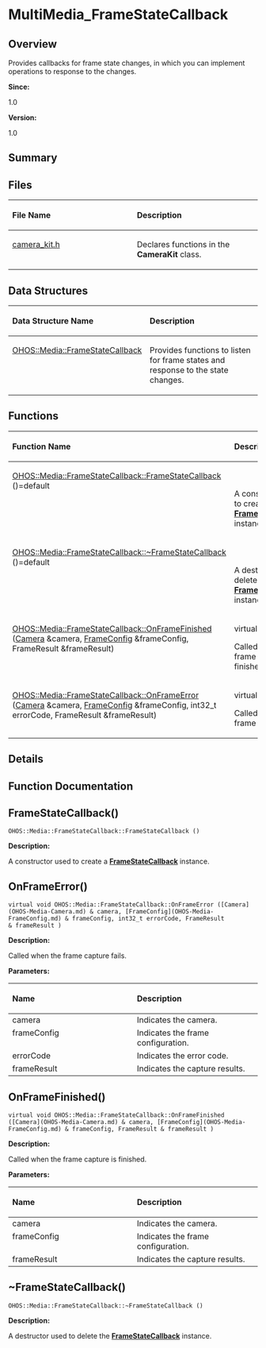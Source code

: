 # MultiMedia\_FrameStateCallback<a name="ZH-CN_TOPIC_0000001055078093"></a>

## **Overview**<a name="section2046834183084827"></a>

Provides callbacks for frame state changes, in which you can implement operations to response to the changes. 

**Since:**

1.0

**Version:**

1.0

## **Summary**<a name="section1831333501084827"></a>

## Files<a name="files"></a>

<a name="table1040951573084827"></a>
<table><thead align="left"><tr id="row896848536084827"><th class="cellrowborder" valign="top" width="50%" id="mcps1.1.3.1.1"><p id="p240668431084827"><a name="p240668431084827"></a><a name="p240668431084827"></a>File Name</p>
</th>
<th class="cellrowborder" valign="top" width="50%" id="mcps1.1.3.1.2"><p id="p58639810084827"><a name="p58639810084827"></a><a name="p58639810084827"></a>Description</p>
</th>
</tr>
</thead>
<tbody><tr id="row1128766948084827"><td class="cellrowborder" valign="top" width="50%" headers="mcps1.1.3.1.1 "><p id="p1866332840084827"><a name="p1866332840084827"></a><a name="p1866332840084827"></a><a href="camera_kit-h.md">camera_kit.h</a></p>
</td>
<td class="cellrowborder" valign="top" width="50%" headers="mcps1.1.3.1.2 "><p id="p1846064823084827"><a name="p1846064823084827"></a><a name="p1846064823084827"></a>Declares functions in the <strong id="b688211481084827"><a name="b688211481084827"></a><a name="b688211481084827"></a>CameraKit</strong> class. </p>
</td>
</tr>
</tbody>
</table>

## Data Structures<a name="nested-classes"></a>

<a name="table1924439737084827"></a>
<table><thead align="left"><tr id="row2115939018084827"><th class="cellrowborder" valign="top" width="50%" id="mcps1.1.3.1.1"><p id="p842971279084827"><a name="p842971279084827"></a><a name="p842971279084827"></a>Data Structure Name</p>
</th>
<th class="cellrowborder" valign="top" width="50%" id="mcps1.1.3.1.2"><p id="p1849716536084827"><a name="p1849716536084827"></a><a name="p1849716536084827"></a>Description</p>
</th>
</tr>
</thead>
<tbody><tr id="row1058974826084827"><td class="cellrowborder" valign="top" width="50%" headers="mcps1.1.3.1.1 "><p id="p288468808084827"><a name="p288468808084827"></a><a name="p288468808084827"></a><a href="OHOS-Media-FrameStateCallback.md">OHOS::Media::FrameStateCallback</a></p>
</td>
<td class="cellrowborder" valign="top" width="50%" headers="mcps1.1.3.1.2 "><p id="p2005237177084827"><a name="p2005237177084827"></a><a name="p2005237177084827"></a>Provides functions to listen for frame states and response to the state changes. </p>
</td>
</tr>
</tbody>
</table>

## Functions<a name="func-members"></a>

<a name="table12054418084827"></a>
<table><thead align="left"><tr id="row1142451324084827"><th class="cellrowborder" valign="top" width="50%" id="mcps1.1.3.1.1"><p id="p277909438084827"><a name="p277909438084827"></a><a name="p277909438084827"></a>Function Name</p>
</th>
<th class="cellrowborder" valign="top" width="50%" id="mcps1.1.3.1.2"><p id="p212247278084827"><a name="p212247278084827"></a><a name="p212247278084827"></a>Description</p>
</th>
</tr>
</thead>
<tbody><tr id="row2027795754084827"><td class="cellrowborder" valign="top" width="50%" headers="mcps1.1.3.1.1 "><p id="p551971445084827"><a name="p551971445084827"></a><a name="p551971445084827"></a><a href="MultiMedia_FrameStateCallback.md#gab2557f65a2744911b66361a895450d67">OHOS::Media::FrameStateCallback::FrameStateCallback</a> ()=default</p>
</td>
<td class="cellrowborder" valign="top" width="50%" headers="mcps1.1.3.1.2 "><p id="p105247551084827"><a name="p105247551084827"></a><a name="p105247551084827"></a>&nbsp;</p>
<p id="p2097068793084827"><a name="p2097068793084827"></a><a name="p2097068793084827"></a>A constructor used to create a <strong id="b977980007084827"><a name="b977980007084827"></a><a name="b977980007084827"></a><a href="OHOS-Media-FrameStateCallback.md">FrameStateCallback</a></strong> instance. </p>
</td>
</tr>
<tr id="row1836263861084827"><td class="cellrowborder" valign="top" width="50%" headers="mcps1.1.3.1.1 "><p id="p1718040287084827"><a name="p1718040287084827"></a><a name="p1718040287084827"></a><a href="MultiMedia_FrameStateCallback.md#gad9ee33e328b523316313b79979b93abb">OHOS::Media::FrameStateCallback::~FrameStateCallback</a> ()=default</p>
</td>
<td class="cellrowborder" valign="top" width="50%" headers="mcps1.1.3.1.2 "><p id="p104659010084827"><a name="p104659010084827"></a><a name="p104659010084827"></a>&nbsp;</p>
<p id="p1594079193084827"><a name="p1594079193084827"></a><a name="p1594079193084827"></a>A destructor used to delete the <strong id="b256911568084827"><a name="b256911568084827"></a><a name="b256911568084827"></a><a href="OHOS-Media-FrameStateCallback.md">FrameStateCallback</a></strong> instance. </p>
</td>
</tr>
<tr id="row1503464953084827"><td class="cellrowborder" valign="top" width="50%" headers="mcps1.1.3.1.1 "><p id="p1699295248084827"><a name="p1699295248084827"></a><a name="p1699295248084827"></a><a href="MultiMedia_FrameStateCallback.md#gaad7c0bd2d27255a8b63d0f5fb75f3b1e">OHOS::Media::FrameStateCallback::OnFrameFinished</a> (<a href="OHOS-Media-Camera.md">Camera</a> &amp;camera, <a href="OHOS-Media-FrameConfig.md">FrameConfig</a> &amp;frameConfig, FrameResult &amp;frameResult)</p>
</td>
<td class="cellrowborder" valign="top" width="50%" headers="mcps1.1.3.1.2 "><p id="p1967267656084827"><a name="p1967267656084827"></a><a name="p1967267656084827"></a>virtual void&nbsp;</p>
<p id="p860467529084827"><a name="p860467529084827"></a><a name="p860467529084827"></a>Called when the frame capture is finished. </p>
</td>
</tr>
<tr id="row1659002539084827"><td class="cellrowborder" valign="top" width="50%" headers="mcps1.1.3.1.1 "><p id="p206946399084827"><a name="p206946399084827"></a><a name="p206946399084827"></a><a href="MultiMedia_FrameStateCallback.md#ga8692c0a7433e0a98b6a6e364081c3b6a">OHOS::Media::FrameStateCallback::OnFrameError</a> (<a href="OHOS-Media-Camera.md">Camera</a> &amp;camera, <a href="OHOS-Media-FrameConfig.md">FrameConfig</a> &amp;frameConfig, int32_t errorCode, FrameResult &amp;frameResult)</p>
</td>
<td class="cellrowborder" valign="top" width="50%" headers="mcps1.1.3.1.2 "><p id="p1781113597084827"><a name="p1781113597084827"></a><a name="p1781113597084827"></a>virtual void&nbsp;</p>
<p id="p2122017245084827"><a name="p2122017245084827"></a><a name="p2122017245084827"></a>Called when the frame capture fails. </p>
</td>
</tr>
</tbody>
</table>

## **Details**<a name="section1573313800084827"></a>

## **Function Documentation**<a name="section707433427084827"></a>

## FrameStateCallback\(\)<a name="gab2557f65a2744911b66361a895450d67"></a>

```
OHOS::Media::FrameStateCallback::FrameStateCallback ()
```

 **Description:**

A constructor used to create a  **[FrameStateCallback](OHOS-Media-FrameStateCallback.md)**  instance. 

## OnFrameError\(\)<a name="ga8692c0a7433e0a98b6a6e364081c3b6a"></a>

```
virtual void OHOS::Media::FrameStateCallback::OnFrameError ([Camera](OHOS-Media-Camera.md) & camera, [FrameConfig](OHOS-Media-FrameConfig.md) & frameConfig, int32_t errorCode, FrameResult & frameResult )
```

 **Description:**

Called when the frame capture fails. 

**Parameters:**

<a name="table975786160084827"></a>
<table><thead align="left"><tr id="row387030947084827"><th class="cellrowborder" valign="top" width="50%" id="mcps1.1.3.1.1"><p id="p1971180708084827"><a name="p1971180708084827"></a><a name="p1971180708084827"></a>Name</p>
</th>
<th class="cellrowborder" valign="top" width="50%" id="mcps1.1.3.1.2"><p id="p170538246084827"><a name="p170538246084827"></a><a name="p170538246084827"></a>Description</p>
</th>
</tr>
</thead>
<tbody><tr id="row830284243084827"><td class="cellrowborder" valign="top" width="50%" headers="mcps1.1.3.1.1 ">camera</td>
<td class="cellrowborder" valign="top" width="50%" headers="mcps1.1.3.1.2 ">Indicates the camera. </td>
</tr>
<tr id="row1917641691084827"><td class="cellrowborder" valign="top" width="50%" headers="mcps1.1.3.1.1 ">frameConfig</td>
<td class="cellrowborder" valign="top" width="50%" headers="mcps1.1.3.1.2 ">Indicates the frame configuration. </td>
</tr>
<tr id="row1158203102084827"><td class="cellrowborder" valign="top" width="50%" headers="mcps1.1.3.1.1 ">errorCode</td>
<td class="cellrowborder" valign="top" width="50%" headers="mcps1.1.3.1.2 ">Indicates the error code. </td>
</tr>
<tr id="row961736205084827"><td class="cellrowborder" valign="top" width="50%" headers="mcps1.1.3.1.1 ">frameResult</td>
<td class="cellrowborder" valign="top" width="50%" headers="mcps1.1.3.1.2 ">Indicates the capture results. </td>
</tr>
</tbody>
</table>

## OnFrameFinished\(\)<a name="gaad7c0bd2d27255a8b63d0f5fb75f3b1e"></a>

```
virtual void OHOS::Media::FrameStateCallback::OnFrameFinished ([Camera](OHOS-Media-Camera.md) & camera, [FrameConfig](OHOS-Media-FrameConfig.md) & frameConfig, FrameResult & frameResult )
```

 **Description:**

Called when the frame capture is finished. 

**Parameters:**

<a name="table449638316084827"></a>
<table><thead align="left"><tr id="row153019766084827"><th class="cellrowborder" valign="top" width="50%" id="mcps1.1.3.1.1"><p id="p1713938246084827"><a name="p1713938246084827"></a><a name="p1713938246084827"></a>Name</p>
</th>
<th class="cellrowborder" valign="top" width="50%" id="mcps1.1.3.1.2"><p id="p1839403364084827"><a name="p1839403364084827"></a><a name="p1839403364084827"></a>Description</p>
</th>
</tr>
</thead>
<tbody><tr id="row1793905757084827"><td class="cellrowborder" valign="top" width="50%" headers="mcps1.1.3.1.1 ">camera</td>
<td class="cellrowborder" valign="top" width="50%" headers="mcps1.1.3.1.2 ">Indicates the camera. </td>
</tr>
<tr id="row426342815084827"><td class="cellrowborder" valign="top" width="50%" headers="mcps1.1.3.1.1 ">frameConfig</td>
<td class="cellrowborder" valign="top" width="50%" headers="mcps1.1.3.1.2 ">Indicates the frame configuration. </td>
</tr>
<tr id="row1182583855084827"><td class="cellrowborder" valign="top" width="50%" headers="mcps1.1.3.1.1 ">frameResult</td>
<td class="cellrowborder" valign="top" width="50%" headers="mcps1.1.3.1.2 ">Indicates the capture results. </td>
</tr>
</tbody>
</table>

## \~FrameStateCallback\(\)<a name="gad9ee33e328b523316313b79979b93abb"></a>

```
OHOS::Media::FrameStateCallback::~FrameStateCallback ()
```

 **Description:**

A destructor used to delete the  **[FrameStateCallback](OHOS-Media-FrameStateCallback.md)**  instance. 

